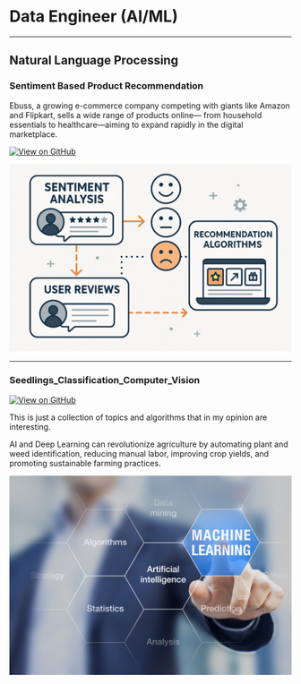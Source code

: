 # Data Engineer (AI/ML)
---
## Natural Language Processing

### Sentiment Based Product Recommendation

Ebuss, a growing e-commerce company competing with giants like Amazon and Flipkart, sells a wide range of products online— from household essentials to healthcare—aiming to expand rapidly in the digital marketplace.

[![View on GitHub](https://img.shields.io/badge/GitHub-View_on_GitHub-blue?logo=GitHub)](https://github.com/rajadasari007/Sentiment-Based-Recommendation-Systems)

<center><img src="assets/img/Sentiment-based-recommendation-system.jpg"/></center>

---
### Seedlings_Classification_Computer_Vision

[![View on GitHub](https://img.shields.io/badge/GitHub-View_on_GitHub-blue?logo=GitHub)](https://github.com/rajadasari007/Seedlings_Classification_Computer_Vision)

This is just a collection of topics and algorithms that in my opinion are interesting.

AI and Deep Learning can revolutionize agriculture by automating plant and weed identification, reducing manual labor, improving crop yields, and promoting sustainable farming practices.

<center><img src="assets/img/machine_learning.jpg"/></center>
